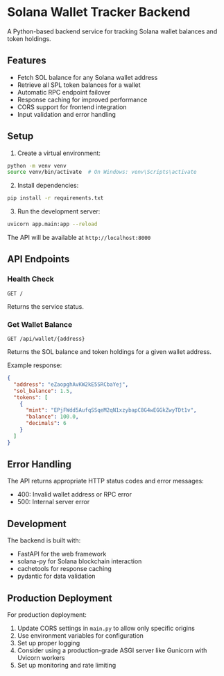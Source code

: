 # Solana Wallet Tracker Backend

A Python-based backend service for tracking Solana wallet balances and token holdings.

## Features

- Fetch SOL balance for any Solana wallet address
- Retrieve all SPL token balances for a wallet
- Automatic RPC endpoint failover
- Response caching for improved performance
- CORS support for frontend integration
- Input validation and error handling

## Setup

1. Create a virtual environment:
```bash
python -m venv venv
source venv/bin/activate  # On Windows: venv\Scripts\activate
```

2. Install dependencies:
```bash
pip install -r requirements.txt
```

3. Run the development server:
```bash
uvicorn app.main:app --reload
```

The API will be available at `http://localhost:8000`

## API Endpoints

### Health Check
```
GET /
```
Returns the service status.

### Get Wallet Balance
```
GET /api/wallet/{address}
```
Returns the SOL balance and token holdings for a given wallet address.

Example response:
```json
{
  "address": "eZaopghAvKW2kE5SRCbaYej",
  "sol_balance": 1.5,
  "tokens": [
    {
      "mint": "EPjFWdd5AufqSSqeM2qN1xzybapC8G4wEGGkZwyTDt1v",
      "balance": 100.0,
      "decimals": 6
    }
  ]
}
```

## Error Handling

The API returns appropriate HTTP status codes and error messages:

- 400: Invalid wallet address or RPC error
- 500: Internal server error

## Development

The backend is built with:

- FastAPI for the web framework
- solana-py for Solana blockchain interaction
- cachetools for response caching
- pydantic for data validation

## Production Deployment

For production deployment:

1. Update CORS settings in `main.py` to allow only specific origins
2. Use environment variables for configuration
3. Set up proper logging
4. Consider using a production-grade ASGI server like Gunicorn with Uvicorn workers
5. Set up monitoring and rate limiting
